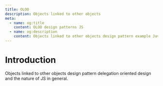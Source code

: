 ```yaml
---
title: OLOO
description: Objects linked to other objects
meta:
  - name: og:title
    content: OLOO design patterns JS
  - name: og:description
    content: Objects linked to other objects design pattern example JavaScript code.
---
```

# Introduction

Objects linked to other objects design pattern delegation oriented design and the nature of JS in general.
